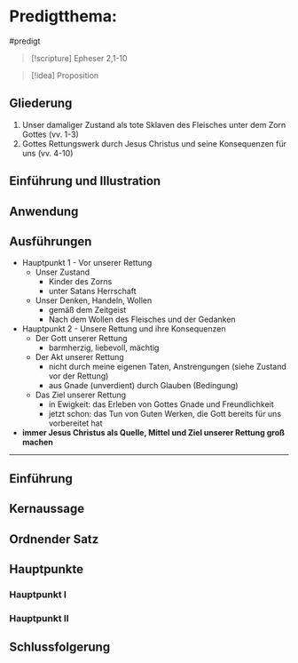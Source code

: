 
# Predigtthema:

#predigt 

> [!scripture] Epheser 2,1-10

> [!idea] Proposition

## Gliederung

1. Unser damaliger Zustand als tote Sklaven des Fleisches unter dem Zorn Gottes (vv. 1-3)
2. Gottes Rettungswerk durch Jesus Christus und seine Konsequenzen für uns (vv. 4-10)

## Einführung und Illustration

## Anwendung

## Ausführungen

- Hauptpunkt 1 - Vor unserer Rettung
	- Unser Zustand
		- Kinder des Zorns
		- unter Satans Herrschaft
	- Unser Denken, Handeln, Wollen
		- gemäß dem Zeitgeist
		- Nach dem Wollen des Fleisches und der Gedanken
- Hauptpunkt 2 - Unsere Rettung und ihre Konsequenzen
	- Der Gott unserer Rettung
		- barmherzig, liebevoll, mächtig
	- Der Akt unserer Rettung
		- nicht durch meine eigenen Taten, Anstrengungen (siehe Zustand vor der Rettung)
		- aus Gnade (unverdient) durch Glauben (Bedingung)
	- Das Ziel unserer Rettung
		- in Ewigkeit: das Erleben von Gottes Gnade und Freundlichkeit
		- jetzt schon: das Tun von Guten Werken, die Gott bereits für uns vorbereitet hat
- **immer Jesus Christus als Quelle, Mittel und Ziel unserer Rettung groß machen**

---

## Einführung

## Kernaussage

## Ordnender Satz

## Hauptpunkte

### Hauptpunkt I

### Hauptpunkt II

## Schlussfolgerung